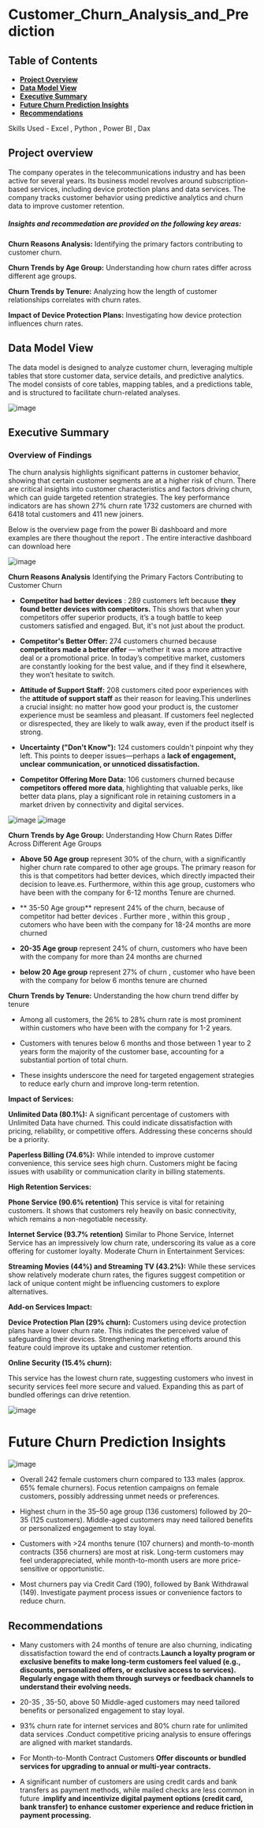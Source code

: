 # Customer_Churn_Analysis_and_Prediction

## Table of Contents
- [**Project Overview**](#project-overview)
- [**Data Model View**](#data-model-view)
- [**Executive Summary**](#executive-summary)
- [**Future Churn Prediction Insights**](#future-churn-prediction-insights)
- [**Recommendations**](#recommendations)

Skills Used -  Excel , Python , Power BI , Dax


## Project overview

The company operates in the telecommunications industry and has been active for several years. Its business model revolves around subscription-based services, including device protection plans and data services. The company tracks customer behavior using predictive analytics and churn data to improve customer retention.

##### Insights and recommedation are provided on the following key areas:

**Churn Reasons Analysis:**    Identifying the primary factors contributing to customer churn.

**Churn Trends by Age Group:**    Understanding how churn rates differ across different age groups.

**Churn Trends by Tenure:**    Analyzing how the length of customer relationships correlates with churn rates.

**Impact of Device Protection Plans:** Investigating how device protection influences churn rates.



##  Data Model View

The data model is designed to analyze customer churn, leveraging multiple tables that store customer data, service details, and predictive analytics. The model consists of core tables, mapping tables, and a predictions table, and is structured to facilitate churn-related analyses.

![image](https://github.com/user-attachments/assets/7a4f78d3-01aa-4f68-a89b-1858d240990f)

## Executive Summary
### Overview of Findings
The churn analysis  highlights significant patterns in customer behavior, showing that certain customer segments are at a higher risk of churn.
There are critical insights into customer characteristics and factors driving churn, which can guide targeted retention strategies.
The key performance indicators are has shown 27% churn rate  1732 customers are churned with 6418 total customers and 411 new joiners. 

Below is the overview page from the power Bi dashboard and more examples are there thoughout the report . The entire interactive dashboard can  download here

![image](https://github.com/user-attachments/assets/c960f8d0-f62a-443c-b97e-f1961c5fec32)

**Churn Reasons Analysis** Identifying the Primary Factors Contributing to Customer Churn

- **Competitor had better devices** :  289 customers left because **they found better devices with competitors.** This shows that when your competitors offer superior products, it’s a tough battle to keep customers satisfied and engaged. But, it's not just about the product.
  
- **Competitor's Better Offer:**  274 customers churned because **competitors made a better offer** — whether it was a more attractive deal or a promotional price. In today’s competitive market, customers are constantly looking for the best value, and if they find it elsewhere, they won’t hesitate to switch.
  
- **Attitude of Support Staff:**  208 customers cited poor experiences with the **attitude of support staff** as their reason for leaving.This underlines a crucial insight: no matter how good your product is, the customer experience must be seamless and pleasant. If customers feel neglected or disrespected, they are likely to walk away, even if the product itself is strong.
  
- **Uncertainty ("Don't Know"):**   124 customers couldn't pinpoint why they left. This points to deeper issues—perhaps a **lack of engagement, unclear communication, or unnoticed dissatisfaction.**
  
- **Competitor Offering More Data:** 106 customers churned because **competitors offered more data**, highlighting that valuable perks, like better data plans, play a significant role in retaining customers in a market driven by connectivity and digital services.
  
![image](https://github.com/user-attachments/assets/0a74391e-38b8-463e-bd15-b83a1bb00397) ![image](https://github.com/user-attachments/assets/e1bc8a0e-a647-4f1b-977a-30e45b3f5434)


**Churn Trends by Age Group:** Understanding How Churn Rates Differ Across Different Age Groups

- **Above 50 Age group** represent 30% of the churn, with a significantly higher churn rate compared to other age groups. The primary reason for this is that competitors had better devices, which directly impacted their decision to leave.es. Furthermore, within this age group, customers who have been with the company for 6-12 months Tenure are churned.

- ** 35-50  Age group** represent  24% of the churn, because of competitor had better devices . Further more , within this group , cutomers who  have been with the company for 18-24 months are more churned 

- **20-35 Age group** represent 24% of churn, customers who have been with the company for more than 24 months are churned

- **below 20 Age group** represent 27% of churn , customer who have been with the company for below 6 months tenure are churned

**Churn Trends by Tenure:**   Understanding the how churn trend differ by tenure

- Among all customers, the 26% to 28% churn rate is most prominent within customers who have been with the company for 1-2 years.
  
- Customers with tenures below 6 months and those between 1 year to 2 years form the majority of the customer base, accounting for a substantial portion of total churn.

- These insights underscore the need for targeted engagement strategies to reduce early churn and improve long-term retention.

**Impact of Services:** 

**Unlimited Data (80.1%):** A significant percentage of customers with Unlimited Data have churned. This could indicate dissatisfaction with pricing, reliability, or competitive offers. Addressing these concerns should be a priority.

**Paperless Billing (74.6%):** While intended to improve customer convenience, this service sees high churn. Customers might be facing issues with usability or communication clarity in billing statements.

**High Retention Services:**

**Phone Service (90.6% retention)** This service is vital for retaining customers. It shows that customers rely heavily on basic connectivity, which remains a non-negotiable necessity.

**Internet Service (93.7% retention)** Similar to Phone Service, Internet Service has an impressively low churn rate, underscoring its value as a core offering for customer loyalty.
Moderate Churn in Entertainment Services:

**Streaming Movies (44%) and Streaming TV (43.2%):** While these services show relatively moderate churn rates, the figures suggest competition or lack of unique content might be influencing customers to explore alternatives.

**Add-on Services Impact:**

**Device Protection Plan (29% churn):** Customers using device protection plans have a lower churn rate. This indicates the perceived value of safeguarding their devices. Strengthening marketing efforts around this feature could improve its uptake and customer retention.

**Online Security (15.4% churn):**

This service has the lowest churn rate, suggesting customers who invest in security services feel more secure and valued. Expanding this as part of bundled offerings can drive retention.

![image](https://github.com/user-attachments/assets/f5a37c92-12ae-4d0d-a90e-8d30bc700a32)


# Future Churn Prediction Insights

![image](https://github.com/user-attachments/assets/ff4bf006-690e-496d-bc74-9e806843b668)

- Overall 242 female customers churn compared to 133 males (approx. 65% female churners).
   Focus retention campaigns on female customers, possibly addressing unmet needs 
   or preferences.
  
-  Highest churn in the 35–50 age group (136 customers) followed by 20–35 (125 customers).
   Middle-aged customers may need tailored benefits or personalized engagement to 
   stay loyal.
   
-  Customers with >24 months tenure (107 churners) and month-to-month contracts (356 churners) are 
   most at risk.
   Long-term customers may feel underappreciated, while month-to-month users are more price- 
   sensitive or opportunistic.

- Most churners pay via Credit Card (190), followed by Bank Withdrawal (149).
  Investigate payment process issues or convenience factors to reduce churn.

## Recommendations

- Many customers with 24 months of tenure are also churning, indicating dissatisfaction toward the end of contracts.**Launch a loyalty program or exclusive benefits to make long-term customers feel valued (e.g., discounts, personalized offers, or exclusive access to services).
Regularly engage with them through surveys or feedback channels to understand their evolving needs.**

- 20-35 , 35-50, above 50 Middle-aged customers may need tailored benefits or personalized engagement to stay loyal.
  
- 93% churn rate for internet services and 80% churn rate for unlimited data services .Conduct competitive pricing analysis to ensure offerings are aligned with market standards.

- For Month-to-Month Contract Customers **Offer discounts or bundled services for upgrading to annual or multi-year contracts.**

-  A significant number of customers are using credit cards and bank transfers as payment methods, while mailed checks are less common in future .**implify and incentivize digital payment options (credit card, bank transfer) to enhance customer experience and reduce friction in payment processing.**
